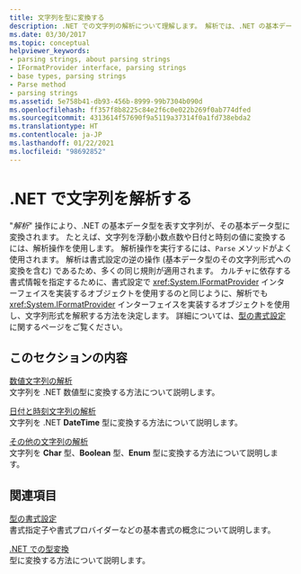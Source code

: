 ```yaml
---
title: 文字列を型に変換する
description: .NET での文字列の解析について理解します。 解析では、.NET の基本データ型を表す文字列をその基本データ型に変換します。 解析は書式設定の逆の操作です。
ms.date: 03/30/2017
ms.topic: conceptual
helpviewer_keywords:
- parsing strings, about parsing strings
- IFormatProvider interface, parsing strings
- base types, parsing strings
- Parse method
- parsing strings
ms.assetid: 5e758b41-db93-456b-8999-99b7304b090d
ms.openlocfilehash: ff357f8b8225c84e2f6c0e022b269f0ab774dfed
ms.sourcegitcommit: 4313614f57690f9a5119a37314f0a1fd738ebda2
ms.translationtype: HT
ms.contentlocale: ja-JP
ms.lasthandoff: 01/22/2021
ms.locfileid: "98692852"
---
```

# <a name="parse-strings-in-net"></a>.NET で文字列を解析する

"*解析*" 操作により、.NET の基本データ型を表す文字列が、その基本データ型に変換されます。 たとえば、文字列を浮動小数点数や日付と時刻の値に変換するには、解析操作を使用します。 解析操作を実行するには、`Parse` メソッドがよく使用されます。 解析は書式設定の逆の操作 (基本データ型のその文字列形式への変換を含む) であるため、多くの同じ規則が適用されます。 カルチャに依存する書式情報を指定するために、書式設定で <xref:System.IFormatProvider> インターフェイスを実装するオブジェクトを使用するのと同じように、解析でも <xref:System.IFormatProvider> インターフェイスを実装するオブジェクトを使用し、文字列形式を解釈する方法を決定します。 詳細については、[型の書式設定](formatting-types.md)に関するページをご覧ください。

## <a name="in-this-section"></a>このセクションの内容

 [数値文字列の解析](parsing-numeric.md)\
 文字列を .NET 数値型に変換する方法について説明します。

 [日付と時刻文字列の解析](parsing-datetime.md)\
 文字列を .NET **DateTime** 型に変換する方法について説明します。

 [その他の文字列の解析](parsing-other.md)\
 文字列を **Char** 型、**Boolean** 型、**Enum** 型に変換する方法について説明します。

## <a name="related-sections"></a>関連項目

 [型の書式設定](formatting-types.md)\
 書式指定子や書式プロバイダーなどの基本書式の概念について説明します。

 [.NET での型変換](type-conversion.md)\
 型に変換する方法について説明します。
